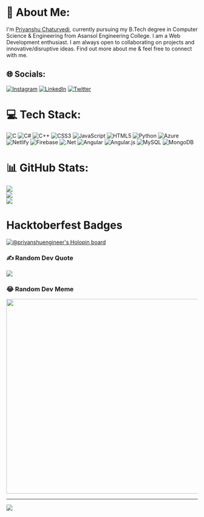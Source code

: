 # 💫 About Me:
 I'm <a href="https://priyanshuengine.github.io/">Priyanshu Chaturvedi</a>, currently pursuing my B.Tech degree in Computer Science & Engineering from Asansol Engineering College. I am a Web Development enthusiast. I am always open to collaborating on projects and innovative/disruptive ideas. Find out more about me & feel free to connect with me.


## 🌐 Socials:
[![Instagram](https://img.shields.io/badge/Instagram-%23E4405F.svg?logo=Instagram&logoColor=white)](https://instagram.com/priyanshuengineer_1106) [![LinkedIn](https://img.shields.io/badge/LinkedIn-%230077B5.svg?logo=linkedin&logoColor=white)](https://linkedin.com/in/https://www.linkedin.com/in/priyanshu-chaturvedi-1a7864225?lipi=urn%3Ali%3Apage%3Ad_flagship3_profile_view_base_contact_details%3Be4NEHD2rQB2h5cHq%2Fm3kYA%3D%3D) [![Twitter](https://img.shields.io/badge/Twitter-%231DA1F2.svg?logo=Twitter&logoColor=white)](https://twitter.com/@priyanshuengine) 

# 💻 Tech Stack:
![C](https://img.shields.io/badge/c-%2300599C.svg?style=plastic&logo=c&logoColor=white) ![C#](https://img.shields.io/badge/c%23-%23239120.svg?style=plastic&logo=c-sharp&logoColor=white) ![C++](https://img.shields.io/badge/c++-%2300599C.svg?style=plastic&logo=c%2B%2B&logoColor=white) ![CSS3](https://img.shields.io/badge/css3-%231572B6.svg?style=plastic&logo=css3&logoColor=white) ![JavaScript](https://img.shields.io/badge/javascript-%23323330.svg?style=plastic&logo=javascript&logoColor=%23F7DF1E) ![HTML5](https://img.shields.io/badge/html5-%23E34F26.svg?style=plastic&logo=html5&logoColor=white) ![Python](https://img.shields.io/badge/python-3670A0?style=plastic&logo=python&logoColor=ffdd54) ![Azure](https://img.shields.io/badge/azure-%230072C6.svg?style=plastic&logo=azure-devops&logoColor=white) ![Netlify](https://img.shields.io/badge/netlify-%23000000.svg?style=plastic&logo=netlify&logoColor=#00C7B7) ![Firebase](https://img.shields.io/badge/firebase-%23039BE5.svg?style=plastic&logo=firebase) ![.Net](https://img.shields.io/badge/.NET-5C2D91?style=plastic&logo=.net&logoColor=white) ![Angular](https://img.shields.io/badge/angular-%23DD0031.svg?style=plastic&logo=angular&logoColor=white) ![Angular.js](https://img.shields.io/badge/angular.js-%23E23237.svg?style=plastic&logo=angularjs&logoColor=white) ![MySQL](https://img.shields.io/badge/mysql-%2300f.svg?style=plastic&logo=mysql&logoColor=white) ![MongoDB](https://img.shields.io/badge/MongoDB-%234ea94b.svg?style=plastic&logo=mongodb&logoColor=white)
# 📊 GitHub Stats:
![](https://github-readme-stats.vercel.app/api?username=priyanshuengine&theme=onedark&hide_border=false&include_all_commits=false&count_private=false)<br/>
![](https://github-readme-streak-stats.herokuapp.com/?user=priyanshuengine&theme=onedark&hide_border=false)<br/>
![](https://github-readme-stats.vercel.app/api/top-langs/?username=priyanshuengine&theme=onedark&hide_border=false&include_all_commits=false&count_private=false&layout=compact)

# Hacktoberfest Badges
[![@priyanshuengineer's Holopin board](https://holopin.me/priyanshuengineer)](https://holopin.io/@priyanshuengineer)


### ✍️ Random Dev Quote
![](https://quotes-github-readme.vercel.app/api?type=horizontal&theme=radical)

### 😂 Random Dev Meme
<img src="https://random-memer.herokuapp.com/" width="512px"/>

---
[![](https://visitcount.itsvg.in/api?id=priyanshuengine&icon=0&color=0)](https://visitcount.itsvg.in)
